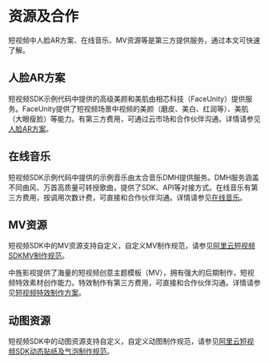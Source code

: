 # 资源及合作

短视频中人脸AR方案、在线音乐、MV资源等是第三方提供服务，通过本文可快速了解。

## 人脸AR方案

短视频SDK示例代码中提供的高级美颜和美肌由相芯科技（FaceUnity）提供服务。FaceUnity提供了短视频场景中视频的美颜（磨皮、美白、红润等）、美肌（大眼瘦脸）等能力。有第三方费用，可通过云市场和合作伙伴沟通。详情请参见[人脸AR方案](https://market.aliyun.com/products/57124001/cmfw014258.html)。

## 在线音乐

短视频SDK示例代码中提供的示例音乐由太合音乐DMH提供服务。DMH服务涵盖不同曲风、万首高质量可转授歌曲，提供了SDK、API等对接方式。在线音乐有第三方费用，按调用次数计费，可直接和合作伙伴沟通。详情请参见[在线音乐](https://cp.dmhmusic.com/)。

## MV资源

短视频SDK中的MV资源支持自定义，自定义MV制作规范，请参见[阿里云短视频SDKMV制作规范](http://docs-aliyun.cn-hangzhou.oss.aliyun-inc.com/assets/attach/123586/cn_zh/1561623344457/%E9%98%BF%E9%87%8C%E4%BA%91%E7%9F%AD%E8%A7%86%E9%A2%91SDKMV%E5%88%B6%E4%BD%9C%E8%A7%84%E8%8C%83.pdf)。

中旌影视提供了海量的短视频创意主题模板（MV），拥有强大的后期制作，短视频特效素材创作能力。特效制作有第三方费用，可直接和合作伙伴沟通。详情请参见[短视频特效制作方案](http://mv.dashivlog.com/index)。

## 动图资源

短视频SDK中的动图资源支持自定义，自定义动图制作规范，请参见[阿里云短视频SDK动态贴纸及气泡制作规范](http://docs-aliyun.cn-hangzhou.oss.aliyun-inc.com/assets/attach/123586/cn_zh/1561623388954/%E9%98%BF%E9%87%8C%E4%BA%91%E7%9F%AD%E8%A7%86%E9%A2%91SDK%E5%8A%A8%E6%80%81%E8%B4%B4%E7%BA%B8%E5%8F%8A%E6%B0%94%E6%B3%A1%E5%88%B6%E4%BD%9C%E8%A7%84%E8%8C%83.pdf)。

